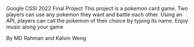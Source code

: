 Google CSSI 2022 Final Project This project is a pokemon card game. Two players can use any pokemon they want and battle each other. Using an API, players can call the pokemon of their choice by typing its name. Enjoy music along your game

By MD Rahman and Kalvin Weng
